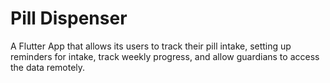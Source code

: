 # Pill Dispenser

A Flutter App that allows its users to track their pill intake, setting up reminders for intake, track weekly progress, and allow guardians to access the data remotely.
